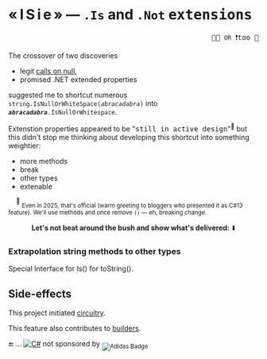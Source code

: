 # «&thinsp;I&thinsp;S&thinsp;i&thinsp;e&thinsp;» &mdash; `.Is` and `.Not` <samp>extensions</samp> 

<p align="right"><samp>🐝🐝 <code>OR</code> ❗too 🐝</samp></p>

The crossover of two discoveries 

+ legit [calls on null](../../../frames/README+/calls_on_null.md),
+ promised .NET extended properties

suggested me to shortcut numerous <code>string.IsNullOrWhiteSpace(<i>abracadabra</i>)</code> into <code><i><b>abracadabra</b></i>.IsNullOrWhitespace</code>.

Extenstion properties appeared to be "<samp>still in active design</samp>"<sup>🙋</sup> but this didn't stop me thinking about developing this shortcut into something weightier:

+ more methods
+ break
+ other types
+ extenable

&nbsp;&nbsp;&nbsp;&nbsp;<sup>🙋</sup> <sub>Even in 2025, that's official (warm greeting to bloggers who presented it as C#13 feature). We'll use methods and once remove `()` &mdash; eh, breaking change.</sub> 

<div align="center"><b>Let's not beat around the bush and show what's delivered:</b> ⬇️</div>

### Extrapolation string methods to other types

Special Interface for Is() for toString().

## Side-effects

This project initiated [circuitry](../../../techniques/README+/circuitry).

This feature also contributes to [builders](../../../techniques/README+/builders).


🔚 ... [![C#](https://custom-icon-badges.demolab.com/badge/C%23-but_for_all-orangered.svg?logo=cshrp&logoColor=white&color=turquose)](#) not sponsored by <sub>![Adidas Badge](https://img.shields.io/badge/Adidas-000?logo=adidas&logoColor=fff&style=for-the-badge)</sub>
